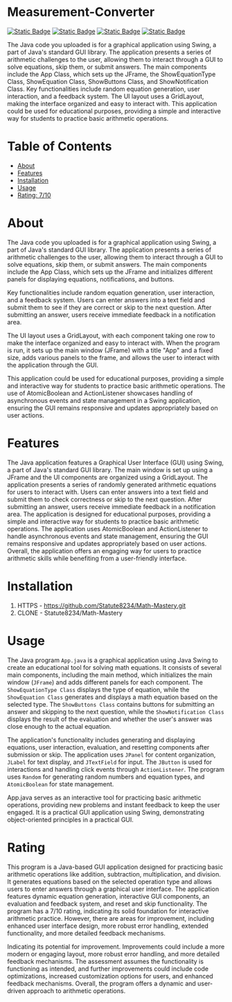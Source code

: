 # Measurement-Converter

[![Static Badge](https://img.shields.io/badge/swing-pink)](https://www.javatpoint.com/java-swing)
[![Static Badge](https://img.shields.io/badge/Border-blue)](https://docs.oracle.com/javase%2Ftutorial%2Fuiswing%2F%2F/components/border.html)
[![Static Badge](https://img.shields.io/badge/Random-green)](https://docs.oracle.com/javase/8/docs/api/java/util/Random.html)
[![Static Badge](https://img.shields.io/badge/AtomicBoolean-white)](https://docs.oracle.com/javase/8/docs/api/java/util/concurrent/atomic/AtomicBoolean.html)

The Java code you uploaded is for a graphical application using Swing, a part of Java's standard GUI library. The application presents a series of arithmetic challenges to the user, allowing them to interact through a GUI to solve equations, skip them, or submit answers. The main components include the App Class, which sets up the JFrame, the ShowEquationType Class, ShowEquation Class, ShowButtons Class, and ShowNotification Class. Key functionalities include random equation generation, user interaction, and a feedback system. The UI layout uses a GridLayout, making the interface organized and easy to interact with. This application could be used for educational purposes, providing a simple and interactive way for students to practice basic arithmetic operations.

# Table of Contents

- [About](#about)
- [Features](#features)
- [Installation](#installation)
- [Usage](#usage)
- [Rating: 7/10](#rating)

# About
The Java code you uploaded is for a graphical application using Swing, a part of Java's standard GUI library. The application presents a series of arithmetic challenges to the user, allowing them to interact through a GUI to solve equations, skip them, or submit answers. The main components include the App Class, which sets up the JFrame and initializes different panels for displaying equations, notifications, and buttons.

Key functionalities include random equation generation, user interaction, and a feedback system. Users can enter answers into a text field and submit them to see if they are correct or skip to the next question. After submitting an answer, users receive immediate feedback in a notification area.

The UI layout uses a GridLayout, with each component taking one row to make the interface organized and easy to interact with. When the program is run, it sets up the main window (JFrame) with a title "App" and a fixed size, adds various panels to the frame, and allows the user to interact with the application through the GUI.

This application could be used for educational purposes, providing a simple and interactive way for students to practice basic arithmetic operations. The use of AtomicBoolean and ActionListener showcases handling of asynchronous events and state management in a Swing application, ensuring the GUI remains responsive and updates appropriately based on user actions.

# Features

The Java application features a Graphical User Interface (GUI) using Swing, a part of Java's standard GUI library. The main window is set up using a JFrame and the UI components are organized using a GridLayout. The application presents a series of randomly generated arithmetic equations for users to interact with. Users can enter answers into a text field and submit them to check correctness or skip to the next question. After submitting an answer, users receive immediate feedback in a notification area. The application is designed for educational purposes, providing a simple and interactive way for students to practice basic arithmetic operations. The application uses AtomicBoolean and ActionListener to handle asynchronous events and state management, ensuring the GUI remains responsive and updates appropriately based on user actions. Overall, the application offers an engaging way for users to practice arithmetic skills while benefiting from a user-friendly interface.

# Installation

1) HTTPS - https://github.com/Statute8234/Math-Mastery.git
2) CLONE - Statute8234/Math-Mastery

# Usage

The Java program `App.java` is a graphical application using Java Swing to create an educational tool for solving math equations. It consists of several main components, including the main method, which initializes the main window (`JFrame`) and adds different panels for each component. The `ShowEquationType Class` displays the type of equation, while the `ShowEquation Class` generates and displays a math equation based on the selected type. The `ShowButtons Class` contains buttons for submitting an answer and skipping to the next question, while the `ShowNotification Class` displays the result of the evaluation and whether the user's answer was close enough to the actual equation.

The application's functionality includes generating and displaying equations, user interaction, evaluation, and resetting components after submission or skip. The application uses `JPanel` for content organization, `JLabel` for text display, and `JTextField` for input. The `JButton` is used for interactions and handling click events through `ActionListener`. The program uses `Random` for generating random numbers and equation types, and `AtomicBoolean` for state management.

App.java serves as an interactive tool for practicing basic arithmetic operations, providing new problems and instant feedback to keep the user engaged. It is a practical GUI application using Swing, demonstrating object-oriented principles in a practical GUI.

# Rating

This program is a Java-based GUI application designed for practicing basic arithmetic operations like addition, subtraction, multiplication, and division. It generates equations based on the selected operation type and allows users to enter answers through a graphical user interface. The application features dynamic equation generation, interactive GUI components, an evaluation and feedback system, and reset and skip functionality. The program has a 7/10 rating, indicating its solid foundation for interactive arithmetic practice. However, there are areas for improvement, including enhanced user interface design, more robust error handling, extended functionality, and more detailed feedback mechanisms.

Indicating its potential for improvement. Improvements could include a more modern or engaging layout, more robust error handling, and more detailed feedback mechanisms. The assessment assumes the functionality is functioning as intended, and further improvements could include code optimizations, increased customization options for users, and enhanced feedback mechanisms. Overall, the program offers a dynamic and user-driven approach to arithmetic operations.
